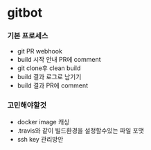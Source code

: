 # gitbot

### 기본 프로세스

- git PR webhook
- build 시작 안내 PR에 comment
- git clone후 clean build
- build 결과 로그로 남기기
- build 결과 PR에 comment

### 고민해야할것
- docker image 캐싱
- .travis와 같이 빌드환경을 설정할수있는 파일 포맷
- ssh key 관리방안 